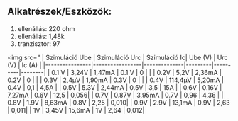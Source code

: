 
## Alkatrészek/Eszközök:
 1. ellenállás: 220 ohm
 2. ellenállás: 1,48k
 3. tranzisztor: 97 

<img src="
| Szimuláció Ube | Szimuláció Urc  | Szimuláció Ic| Ube (V) | Urc (V) | Ic (A) |
|----------------|-----------------|--------------|---------|----------|--------|
|  0.1 V         |     3,24V       |    1,47mA    |  0.1 V  |    0     |        |
|  0.2V          |     5,2V        |    2,36mA    |  0.2V   |    0     |        |
|  0.3V          |     2,4µV       |    1,90mA    |  0.3V   |    0     |        |
|  0.4V          |     114,4µV     |    5,20mA    |  0.4V   |    0,1   |   4,5A |
|  0.5V          |     5.3V        |    2,44mA    |  0.5V   |    3,5   |   15A  |
|  0.6V          |     0.16V       |    7,27mA    |  0.6V   |    12,5  |   0,056|
|  0.7V          |     0.87V       |    3,95mA    |  0.7V   |    0,96  |   4,36 |
|  0.8V          |     1.9V        |    8,63mA    |  0.8V   |    2,25  |   0,010|
|  0.9V          |     2.9V        |    13,1mA    |  0.9V   |    2,63  |   0,011|
|  1V            |     3,45V       |    15,6mA    |   1V    |    2,64  |   0,012|
